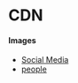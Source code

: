 # CDN

#### Images
- [Social Media](https://github.com/suhag10/cdn/tree/main/images/social-media)
- [people](https://github.com/suhag10/cdn/tree/main/images/people)
